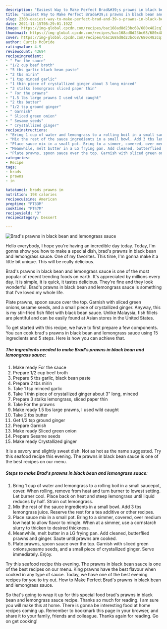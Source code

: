 ```yaml
---
description: "Easiest Way to Make Perfect Brad&#39;s prawns in black bean and lemongrass sauce"
title: "Easiest Way to Make Perfect Brad&#39;s prawns in black bean and lemongrass sauce"
slug: 2303-easiest-way-to-make-perfect-brad-and-39-s-prawns-in-black-bean-and-lemongrass-sauce
date: 2021-11-15T05:29:01.192Z
image: https://img-global.cpcdn.com/recipes/bac168ad8d23bc68/680x482cq70/brads-prawns-in-black-bean-and-lemongrass-sauce-recipe-main-photo.jpg
thumbnail: https://img-global.cpcdn.com/recipes/bac168ad8d23bc68/680x482cq70/brads-prawns-in-black-bean-and-lemongrass-sauce-recipe-main-photo.jpg
cover: https://img-global.cpcdn.com/recipes/bac168ad8d23bc68/680x482cq70/brads-prawns-in-black-bean-and-lemongrass-sauce-recipe-main-photo.jpg
author: Curtis McBride
ratingvalue: 4.9
reviewcount: 43694
recipeingredient:
- " For the sauce"
- "1/2 cup beef broth"
- "5 tbs garlic black bean paste"
- "2 tbs mirin"
- "1 tsp minced garlic"
- "1 thin piece of crystallized ginger about 3 long minced"
- "3 stalks lemongrass sliced paper thin"
- " For the prawns"
- "1.5 lbs large prawns I used wild caught"
- "2 tbs butter"
- "1/2 tsp ground ginger"
- " Garnish"
- " Sliced green onion"
- " Sesame seeds"
- " Crystallized ginger"
recipeinstructions:
- "Bring 1 cup of water and lemongrass to a rolling boil in a small saucepot, cover. When rolling, remove from heat and turn burner to lowest setting. Let burner cool. Place back on heat and steep lemongrass until liquid reduces by half. Strain out lemongrass."
- "Mix the rest of the sauce ingredients in a small bowl. Add 3 tbs lemongrass juice. Reserve the rest for a tea additive or other recipes."
- "Place sauce mix in a small pot. Bring to a simmer, covered, over medium low heat to allow flavor to mingle. When at a simmer, use a cornstarch slurry to thicken to desired thickness."
- "Meanwhile, melt butter in a LG frying pan. Add cleaned, butterflied prawns and ginger. Saute until prawns are cooked."
- "Plate prawns, spoon sauce over the top. Garnish with sliced green onions,sesame seeds, and a small piece of crystallized ginger. Serve immediately. Enjoy."
categories:
- Recipe
tags:
- brads
- prawns
- in

katakunci: brads prawns in 
nutrition: 198 calories
recipecuisine: American
preptime: "PT33M"
cooktime: "PT47M"
recipeyield: "3"
recipecategory: Dessert

---
```



![Brad's prawns in black bean and lemongrass sauce](https://img-global.cpcdn.com/recipes/bac168ad8d23bc68/680x482cq70/brads-prawns-in-black-bean-and-lemongrass-sauce-recipe-main-photo.jpg)

Hello everybody, I hope you're having an incredible day today. Today, I'm gonna show you how to make a special dish, brad's prawns in black bean and lemongrass sauce. One of my favorites. This time, I'm gonna make it a little bit unique. This will be really delicious.

Brad's prawns in black bean and lemongrass sauce is one of the most popular of recent trending foods on earth. It's appreciated by millions every day. It is simple, it is quick, it tastes delicious. They're fine and they look wonderful. Brad's prawns in black bean and lemongrass sauce is something that I've loved my whole life.

Plate prawns, spoon sauce over the top. Garnish with sliced green onions,sesame seeds, and a small piece of crystallized ginger. Anyway, this is my stir-fried fish fillet with black bean sauce. Unlike Malaysia, fish fillets are plentiful and can be easily found at Asian stores in the United States.


To get started with this recipe, we have to first prepare a few components. You can cook brad's prawns in black bean and lemongrass sauce using 15 ingredients and 5 steps. Here is how you can achieve that.

<!--inarticleads1-->

##### The ingredients needed to make Brad's prawns in black bean and lemongrass sauce:

1. Make ready  For the sauce
1. Prepare 1/2 cup beef broth
1. Prepare 5 tbs garlic, black bean paste
1. Prepare 2 tbs mirin
1. Take 1 tsp minced garlic
1. Take 1 thin piece of crystallized ginger about 3" long, minced
1. Prepare 3 stalks lemongrass, sliced paper thin
1. Take  For the prawns
1. Make ready 1.5 lbs large prawns, I used wild caught
1. Take 2 tbs butter
1. Get 1/2 tsp ground ginger
1. Prepare  Garnish
1. Make ready  Sliced green onion
1. Prepare  Sesame seeds
1. Make ready  Crystallized ginger


It is a savory and slightly sweet dish. Not as hot as the name suggested. Try this seafood recipe this evening. The prawns in black bean sauce is one of the best recipes on our menu. 

<!--inarticleads2-->

##### Steps to make Brad's prawns in black bean and lemongrass sauce:

1. Bring 1 cup of water and lemongrass to a rolling boil in a small saucepot, cover. When rolling, remove from heat and turn burner to lowest setting. Let burner cool. Place back on heat and steep lemongrass until liquid reduces by half. Strain out lemongrass.
1. Mix the rest of the sauce ingredients in a small bowl. Add 3 tbs lemongrass juice. Reserve the rest for a tea additive or other recipes.
1. Place sauce mix in a small pot. Bring to a simmer, covered, over medium low heat to allow flavor to mingle. When at a simmer, use a cornstarch slurry to thicken to desired thickness.
1. Meanwhile, melt butter in a LG frying pan. Add cleaned, butterflied prawns and ginger. Saute until prawns are cooked.
1. Plate prawns, spoon sauce over the top. Garnish with sliced green onions,sesame seeds, and a small piece of crystallized ginger. Serve immediately. Enjoy.


Try this seafood recipe this evening. The prawns in black bean sauce is one of the best recipes on our menu. King prawns have the best flavour when cooked in any type of sauce. Today, we have one of the best evening recipes for you to try out. How to Make Perfect Brad's prawns in black bean and lemongrass sauce. 

So that's going to wrap it up for this special food brad's prawns in black bean and lemongrass sauce recipe. Thanks so much for reading. I am sure you will make this at home. There is gonna be interesting food at home recipes coming up. Remember to bookmark this page in your browser, and share it to your family, friends and colleague. Thanks again for reading. Go on get cooking!
